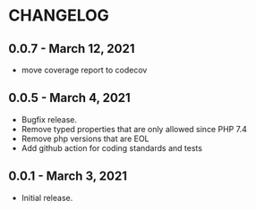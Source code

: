 # CHANGELOG

## 0.0.7 - March 12, 2021
- move coverage report to codecov

## 0.0.5 - March 4, 2021

- Bugfix release.
- Remove typed properties that are only allowed since PHP 7.4
- Remove php versions that are EOL
- Add github action for coding standards and tests

## 0.0.1 - March 3, 2021

- Initial release.